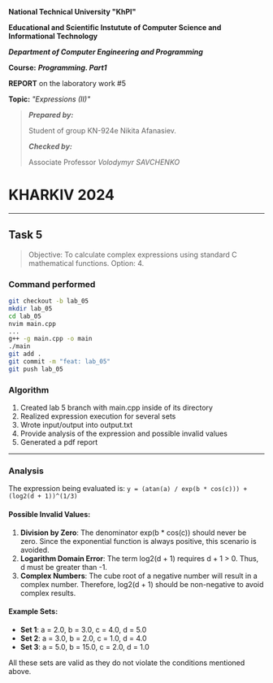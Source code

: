 **National Technical University "KhPI"**

**Educational and Scientific Instutute of Computer Science and Informational Technology**

**_Department of Computer Engineering and Programming_**

**Course:** **_Programming. Part1_**

**REPORT** on the laboratory work #5

**Topic:** _"Expressions (II)"_

> **_Prepared by:_**
>
> Student of group KN-924e Nikita Afanasiev.
>
> **_Checked by:_**
>
> Associate Professor _Volodymyr SAVCHENKO_

# KHARKIV 2024

---

## Task 5

> Objective: To calculate complex expressions using standard C mathematical functions.
> Option: 4.

### Command performed

```bash
git checkout -b lab_05
mkdir lab_05
cd lab_05
nvim main.cpp
...
g++ -g main.cpp -o main
./main
git add .
git commit -m "feat: lab_05"
git push lab_05
```

### Algorithm

1. Created lab 5 branch with main.cpp inside of its directory
2. Realized expression execution for several sets
3. Wrote input/output into output.txt
4. Provide analysis of the expression and possible invalid values
5. Generated a pdf report

---

### Analysis

The expression being evaluated is:
`y = (atan(a) / exp(b * cos(c))) + (log2(d + 1))^(1/3)`

#### Possible Invalid Values:
1. **Division by Zero**: The denominator exp(b * cos(c)) should never be zero. Since the exponential function is always positive, this scenario is avoided.
2. **Logarithm Domain Error**: The term log2(d + 1) requires d + 1 > 0. Thus, d must be greater than -1.
3. **Complex Numbers**: The cube root of a negative number will result in a complex number. Therefore, log2(d + 1) should be non-negative to avoid complex results.

#### Example Sets:
- **Set 1**: a = 2.0, b = 3.0, c = 4.0, d = 5.0
- **Set 2**: a = 3.0, b = 2.0, c = 1.0, d = 4.0
- **Set 3**: a = 5.0, b = 15.0, c = 2.0, d = 1.0

All these sets are valid as they do not violate the conditions mentioned above.

